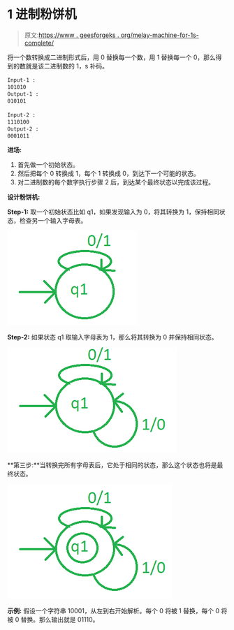 # 1 进制粉饼机

> 原文:[https://www . geesforgeks . org/melay-machine-for-1s-complete/](https://www.geeksforgeeks.org/mealy-machine-for-1s-complement/)

将一个数转换成二进制形式后，用 0 替换每一个数，用 1 替换每一个 0，那么得到的数就是该二进制数的 1，s 补码。

```
Input-1 :
101010
Output-1 : 
010101 

Input-2 :
1110100
Output-2 :
0001011 
```

**进场:**

1.  首先做一个初始状态。
2.  然后把每个 0 转换成 1，每个 1 转换成 0，到达下一个可能的状态。
3.  对二进制数的每个数字执行步骤 2 后，到达某个最终状态以完成该过程。

**设计粉饼机:**

**Step-1:**
取一个初始状态比如 q1，如果发现输入为 0，将其转换为 1，保持相同状态，检查另一个输入字母表。

![](img/f13ff434ef9d50baabadf0eb6344c2bc.png)

**Step-2:**
如果状态 q1 取输入字母表为 1，那么将其转换为 0 并保持相同状态。

![](img/07da89a203d3f5f8d36043f0887c2039.png)

**第三步:**当转换完所有字母表后，它处于相同的状态，那么这个状态也将是最终状态。

![](img/5a46ee88d1f5be79a5ab1e0afb2b4571.png)

**示例:**
假设一个字符串 10001，从左到右开始解析。每个 0 将被 1 替换，每个 0 将被 0 替换。那么输出就是 01110。